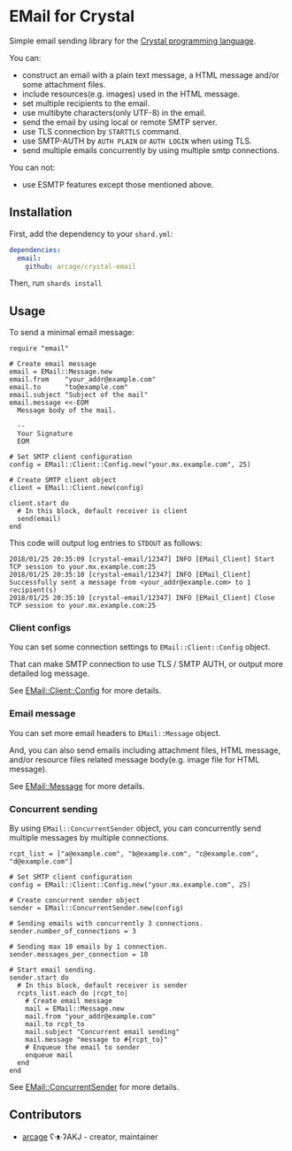 # EMail for Crystal

Simple email sending library for the [Crystal programming language](https://crystal-lang.org).

You can:

- construct an email with a plain text message, a HTML message and/or some attachment files.
- include resources(e.g. images) used in the HTML message.
- set multiple recipients to the email.
- use multibyte characters(only UTF-8) in the email.
- send the email by using local or remote SMTP server.
- use TLS connection by `STARTTLS` command.
- use SMTP-AUTH by `AUTH PLAIN` or `AUTH LOGIN` when using TLS.
- send multiple emails concurrently by using multiple smtp connections.

You can not:

- use ESMTP features except those mentioned above.

## Installation

First, add the dependency to your `shard.yml`:

```yaml
dependencies:
  email:
    github: arcage/crystal-email
```

Then, run `shards install`

## Usage

To send a minimal email message:

```crystal
require "email"

# Create email message
email = EMail::Message.new
email.from    "your_addr@example.com"
email.to      "to@example.com"
email.subject "Subject of the mail"
email.message <<-EOM
  Message body of the mail.

  --
  Your Signature
  EOM

# Set SMTP client configuration
config = EMail::Client::Config.new("your.mx.example.com", 25)

# Create SMTP client object
client = EMail::Client.new(config)

client.start do
  # In this block, default receiver is client
  send(email)
end
```

This code will output log entries to `STDOUT` as follows:

```text
2018/01/25 20:35:09 [crystal-email/12347] INFO [EMail_Client] Start TCP session to your.mx.example.com:25
2018/01/25 20:35:10 [crystal-email/12347] INFO [EMail_Client] Successfully sent a message from <your_addr@example.com> to 1 recipient(s)
2018/01/25 20:35:10 [crystal-email/12347] INFO [EMail_Client] Close TCP session to your.mx.example.com:25
```

### Client configs

You can set some connection settings to `EMail::Client::Config` object.

That can make SMTP connection to use TLS / SMTP AUTH, or output more detailed log message.

See [EMail::Client::Config](https://www.denchu.org/crystal-email/EMail/Client/Config.html) for more details.

### Email message

You can set more email headers to `EMail::Message` object.

And, you can also send emails including attachment files, HTML message, and/or resource files related message body(e.g. image file for HTML message).

See [EMail::Message](https://www.denchu.org/crystal-email/EMail/Message.html) for more details.

### Concurrent sending

By using `EMail::ConcurrentSender` object, you can concurrently send multiple messages by multiple connections.

```crystal
rcpt_list = ["a@example.com", "b@example.com", "c@example.com", "d@example.com"]

# Set SMTP client configuration
config = EMail::Client::Config.new("your.mx.example.com", 25)

# Create concurrent sender object
sender = EMail::ConcurrentSender.new(config)

# Sending emails with concurrently 3 connections.
sender.number_of_connections = 3

# Sending max 10 emails by 1 connection.
sender.messages_per_connection = 10

# Start email sending.
sender.start do
  # In this block, default receiver is sender
  rcpts_list.each do |rcpt_to|
    # Create email message
    mail = EMail::Message.new
    mail.from "your_addr@example.com"
    mail.to rcpt_to
    mail.subject "Concurrent email sending"
    mail.message "message to #{rcpt_to}"
    # Enqueue the email to sender
    enqueue mail
  end
end
```

See [EMail::ConcurrentSender](https://www.denchu.org/crystal-email/EMail/ConcurrentSender.html) for more details.

## Contributors

- [arcage](https://github.com/arcage) ʕ·ᴥ·ʔAKJ - creator, maintainer
